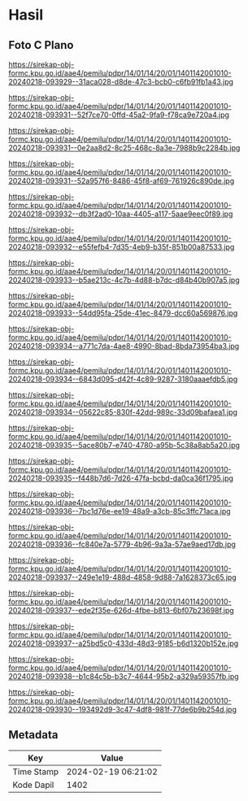 # Hasil

## Foto C Plano

https://sirekap-obj-formc.kpu.go.id/aae4/pemilu/pdpr/14/01/14/20/01/1401142001010-20240218-093929--31aca028-d8de-47c3-bcb0-c6fb91fb1a43.jpg

https://sirekap-obj-formc.kpu.go.id/aae4/pemilu/pdpr/14/01/14/20/01/1401142001010-20240218-093931--52f7ce70-0ffd-45a2-9fa9-f78ca9e720a4.jpg

https://sirekap-obj-formc.kpu.go.id/aae4/pemilu/pdpr/14/01/14/20/01/1401142001010-20240218-093931--0e2aa8d2-8c25-468c-8a3e-7988b9c2284b.jpg

https://sirekap-obj-formc.kpu.go.id/aae4/pemilu/pdpr/14/01/14/20/01/1401142001010-20240218-093931--52a957f6-8486-45f8-af69-761926c890de.jpg

https://sirekap-obj-formc.kpu.go.id/aae4/pemilu/pdpr/14/01/14/20/01/1401142001010-20240218-093932--db3f2ad0-10aa-4405-a117-5aae9eec0f89.jpg

https://sirekap-obj-formc.kpu.go.id/aae4/pemilu/pdpr/14/01/14/20/01/1401142001010-20240218-093932--e55fefb4-7d35-4eb9-b35f-851b00a87533.jpg

https://sirekap-obj-formc.kpu.go.id/aae4/pemilu/pdpr/14/01/14/20/01/1401142001010-20240218-093933--b5ae213c-4c7b-4d88-b7dc-d84b40b907a5.jpg

https://sirekap-obj-formc.kpu.go.id/aae4/pemilu/pdpr/14/01/14/20/01/1401142001010-20240218-093933--54dd95fa-25de-41ec-8479-dcc60a569876.jpg

https://sirekap-obj-formc.kpu.go.id/aae4/pemilu/pdpr/14/01/14/20/01/1401142001010-20240218-093934--a771c7da-4ae8-4990-8bad-8bda73954ba3.jpg

https://sirekap-obj-formc.kpu.go.id/aae4/pemilu/pdpr/14/01/14/20/01/1401142001010-20240218-093934--6843d095-d42f-4c89-9287-3180aaaefdb5.jpg

https://sirekap-obj-formc.kpu.go.id/aae4/pemilu/pdpr/14/01/14/20/01/1401142001010-20240218-093934--05622c85-830f-42dd-989c-33d09bafaea1.jpg

https://sirekap-obj-formc.kpu.go.id/aae4/pemilu/pdpr/14/01/14/20/01/1401142001010-20240218-093935--5ace80b7-e740-4780-a95b-5c38a8ab5a20.jpg

https://sirekap-obj-formc.kpu.go.id/aae4/pemilu/pdpr/14/01/14/20/01/1401142001010-20240218-093935--f448b7d6-7d26-47fa-bcbd-da0ca36f1795.jpg

https://sirekap-obj-formc.kpu.go.id/aae4/pemilu/pdpr/14/01/14/20/01/1401142001010-20240218-093936--7bc1d76e-ee19-48a9-a3cb-85c3ffc71aca.jpg

https://sirekap-obj-formc.kpu.go.id/aae4/pemilu/pdpr/14/01/14/20/01/1401142001010-20240218-093936--fc840e7a-5779-4b96-9a3a-57ae9aed17db.jpg

https://sirekap-obj-formc.kpu.go.id/aae4/pemilu/pdpr/14/01/14/20/01/1401142001010-20240218-093937--249e1e19-488d-4858-9d88-7a1628373c65.jpg

https://sirekap-obj-formc.kpu.go.id/aae4/pemilu/pdpr/14/01/14/20/01/1401142001010-20240218-093937--ede2f35e-626d-4fbe-b813-6bf07b23698f.jpg

https://sirekap-obj-formc.kpu.go.id/aae4/pemilu/pdpr/14/01/14/20/01/1401142001010-20240218-093937--a25bd5c0-433d-48d3-9185-b6d1320b152e.jpg

https://sirekap-obj-formc.kpu.go.id/aae4/pemilu/pdpr/14/01/14/20/01/1401142001010-20240218-093938--b1c84c5b-b3c7-4644-95b2-a329a59357fb.jpg

https://sirekap-obj-formc.kpu.go.id/aae4/pemilu/pdpr/14/01/14/20/01/1401142001010-20240218-093930--193492d9-3c47-4df8-981f-77de6b9b254d.jpg


## Metadata

| Key        | Value               |
| ---------- | ------------------- |
| Time Stamp | 2024-02-19 06:21:02 |
| Kode Dapil | 1402                |



